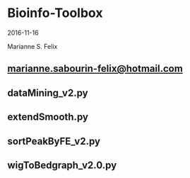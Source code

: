 # Bioinfo-Toolbox

2016-11-16

Marianne S. Felix

marianne.sabourin-felix@hotmail.com
------------------------------------

## dataMining_v2.py

## extendSmooth.py

## sortPeakByFE_v2.py

## wigToBedgraph_v2.0.py
